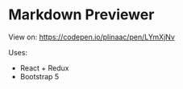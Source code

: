 # Markdown Previewer

View on:
https://codepen.io/plinaac/pen/LYmXjNv

Uses: 
- React + Redux
- Bootstrap 5
